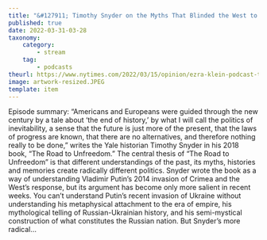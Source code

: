 ```yaml
---
title: "&#127911; Timothy Snyder on the Myths That Blinded the West to Putin’s Plans"
published: true
date: 2022-03-31-03-28
taxonomy:
    category:
        - stream
    tag:
        - podcasts
theurl: https://www.nytimes.com/2022/03/15/opinion/ezra-klein-podcast-timothy-snyder.html
image: artwork-resized.JPEG
template: item
---
```


Episode summary: &ldquo;Americans and Europeans were guided through the new century by a tale about &lsquo;the end of history,&rsquo; by what I will call the politics of inevitability, a sense that the future is just more of the present, that the laws of progress are known, that there are no alternatives, and therefore nothing really to be done,&rdquo; writes the Yale historian Timothy Snyder in his 2018 book, &ldquo;The Road to Unfreedom.&rdquo; The central thesis of &ldquo;The Road to Unfreedom&rdquo; is that different understandings of the past, its myths, histories and memories create radically different politics. Snyder wrote the book as a way of understanding Vladimir Putin&rsquo;s 2014 invasion of Crimea and the West&rsquo;s response, but its argument has become only more salient in recent weeks. You can&rsquo;t understand Putin&rsquo;s recent invasion of Ukraine without understanding his metaphysical attachment to the era of empire, his mythological telling of Russian-Ukrainian history, and his semi-mystical construction of what constitutes the Russian nation. But Snyder&rsquo;s more radical&hellip;
